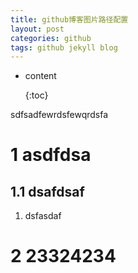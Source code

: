 ```yaml
---
title: github博客图片路径配置
layout: post
categories: github
tags: github jekyll blog
---
```


* content

  {:toc}

sdfsadfewrdsfewqrdsfa



# 1 asdfdsa

## 1.1 dsafdsaf

1. dsfasdaf

# 2 23324234